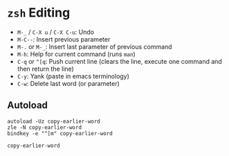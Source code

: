 # `zsh` Editing

- `M-_` / `C-X u` / `C-X C-u`: Undo
- `M-C--`: Insert previous parameter
- `M-.` or `M-_`: Insert last parameter of previous command
- `M-h`: Help for current command (runs `man`)
- `C-q` or `^[q`: Push current line (clears the line, execute one command and then return the line)
- `C-y`: Yank (paste in emacs terminology)
- `C-w`: Delete last word (or parameter)

## Autoload

```
autoload -Uz copy-earlier-word
zle -N copy-earlier-word
bindkey -e "^[m" copy-earlier-word
```

`copy-earlier-word`
